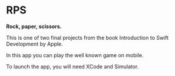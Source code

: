 # RPS
<b>Rock, paper, scissors.</b>
<p>This is one of two final projects from the book Introduction to Swift Development by Apple.</p>
In this app you can play the well known game on mobile.

To launch the app, you will need XCode and Simulator.
